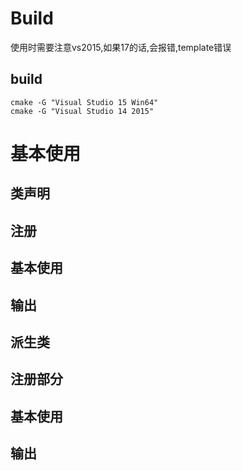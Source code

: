 # Build  
使用时需要注意vs2015,如果17的话,会报错,template错误

## build  
```
cmake -G "Visual Studio 15 Win64"
cmake -G "Visual Studio 14 2015"
```
# 基本使用
## 类声明
##  注册
##  基本使用
## 输出
##  派生类
## 注册部分
## 基本使用
## 输出  